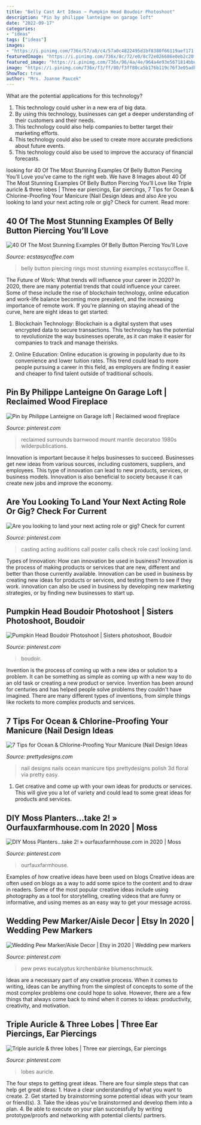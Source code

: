 ```yaml
---
title: "Belly Cast Art Ideas ~ Pumpkin Head Boudoir Photoshoot"
description: "Pin by philippe lanteigne on garage loft"
date: "2022-09-17"
categories:
- "ideas"
tags: ["ideas"]
images:
- "https://i.pinimg.com/736x/57/a0/c4/57a0c4822495d1bf8380f66119aef171.jpg"
featuredImage: "https://i.pinimg.com/736x/8c/72/e0/8c72e026686e0eb2c20f22c77191a4b3.jpg"
featured_image: "https://i.pinimg.com/736x/96/4a/4e/964a4e93e5671814bbd3a5d5a7abe00b--piercings.jpg"
image: "https://i.pinimg.com/736x/f3/ff/80/f3ff80ca5b176b119c76f3e05adb349d.jpg"
ShowToc: true
author: "Mrs. Joanne Paucek"
---
```



What are the potential applications for this technology?
1. This technology could usher in a new era of big data. 
2. By using this technology, businesses can get a deeper understanding of their customers and their needs. 
3. This technology could also help companies to better target their marketing efforts. 
4. This technology could also be used to create more accurate predictions about future events. 
5. This technology could also be used to improve the accuracy of financial forecasts.

	

		
looking for 40 Of The Most Stunning Examples Of Belly Button Piercing You’ll Love you've came to the right web. We have 8 Images about 40 Of The Most Stunning Examples Of Belly Button Piercing You’ll Love like Triple auricle &amp; three lobes | Three ear piercings, Ear piercings, 7 Tips for Ocean &amp; Chlorine-Proofing Your Manicure (Nail Design Ideas and also Are you looking to land your next acting role or gig? Check for current. Read more:
		
    
## 40 Of The Most Stunning Examples Of Belly Button Piercing You’ll Love

<img loading=lazy src="https://i1.wp.com/www.ecstasycoffee.com/wp-content/uploads/2016/09/about-Belly-Button-Rings.jpg?resize=500%2C667" onerror="this.onerror=null;this.src='https://tse2.mm.bing.net/th?id=OIP.HOSsQgfbbvtogx3-hMlshwHaJ4&amp;pid=15.1';" alt="40 Of The Most Stunning Examples Of Belly Button Piercing You’ll Love">

_Source: ecstasycoffee.com_

>belly button piercing rings most stunning examples ecstasycoffee ll. 

	

The Future of Work: What trends will influence your career in 2020?
In 2020, there are many potential trends that could influence your career. Some of these include the rise of blockchain technology, online education and work-life balance becoming more prevalent, and the increasing importance of remote work. If you're planning on staying ahead of the curve, here are eight ideas to get started:
1. Blockchain Technology: Blockchain is a digital system that uses encrypted data to secure transactions. This technology has the potential to revolutionize the way businesses operate, as it can make it easier for companies to track and manage theirisks.

2. Online Education: Online education is growing in popularity due to its convenience and lower tuition rates. This trend could lead to more people pursuing a career in this field, as employers are finding it easier and cheaper to find talent outside of traditional schools.


    
## Pin By Philippe Lanteigne On Garage Loft | Reclaimed Wood Fireplace

<img loading=lazy src="https://i.pinimg.com/736x/8c/72/e0/8c72e026686e0eb2c20f22c77191a4b3.jpg" onerror="this.onerror=null;this.src='https://tse3.mm.bing.net/th?id=OIP.M3Xd3yOXpEpi9js3YRvQHgHaJ4&amp;pid=15.1';" alt="Pin by Philippe Lanteigne on Garage loft | Reclaimed wood fireplace">

_Source: pinterest.com_

>reclaimed surrounds barnwood mount mantle decoratoo 1980s wilderpublications. 

	

Innovation is important because it helps businesses to succeed. Businesses get new ideas from various sources, including customers, suppliers, and employees. This type of innovation can lead to new products, services, or business models. Innovation is also beneficial to society because it can create new jobs and improve the economy.

    
## Are You Looking To Land Your Next Acting Role Or Gig? Check For Current

<img loading=lazy src="https://i.pinimg.com/736x/c1/a5/d2/c1a5d2460599b0001f8bf383a7f04555--casting-calls-poster-ideas.jpg" onerror="this.onerror=null;this.src='https://tse2.mm.bing.net/th?id=OIP.NVY3sRghanbWO6wgkn52lgHaLG&amp;pid=15.1';" alt="Are you looking to land your next acting role or gig? Check for current">

_Source: pinterest.com_

>casting acting auditions call poster calls check role cast looking land. 

	

Types of Innovation: How can innovation be used in business?
Innovation is the process of making products or services that are new, different and better than those currently available. Innovation can be used in business by creating new ideas for products or services, and testing them to see if they work. innovation can also be used in business by developing new marketing strategies, or by finding new businesses to start up.

    
## Pumpkin Head Boudoir Photoshoot | Sisters Photoshoot, Boudoir

<img loading=lazy src="https://i.pinimg.com/736x/2e/b6/c2/2eb6c23bbae52efe7512177ed8b615dc.jpg" onerror="this.onerror=null;this.src='https://tse4.mm.bing.net/th?id=OIP.1pX7HNh9hUfTVU6H4C3MWAHaLF&amp;pid=15.1';" alt="Pumpkin Head Boudoir Photoshoot | Sisters photoshoot, Boudoir">

_Source: pinterest.com_

>boudoir. 

	

Invention is the process of coming up with a new idea or solution to a problem. It can be something as simple as coming up with a new way to do an old task or creating a new product or service. Invention has been around for centuries and has helped people solve problems they couldn't have imagined. There are many different types of inventions, from simple things like rockets to more complex products and services.

    
## 7 Tips For Ocean &amp; Chlorine-Proofing Your Manicure (Nail Design Ideas

<img loading=lazy src="http://www.prettydesigns.com/wp-content/uploads/2018/01/nail-art-designs-nail-design-ideas-16.jpg" onerror="this.onerror=null;this.src='https://tse1.mm.bing.net/th?id=OIP.mwxM4PNhG0AZhtI-0KUplgHaHa&amp;pid=15.1';" alt="7 Tips for Ocean &amp; Chlorine-Proofing Your Manicure (Nail Design Ideas">

_Source: prettydesigns.com_

>nail designs nails ocean manicure tips prettydesigns polish 3d floral via pretty easy. 

	

1. Get creative and come up with your own ideas for products or services. This will give you a lot of variety and could lead to some great ideas for products and services.

    
## DIY Moss Planters...take 2! » Ourfauxfarmhouse.com In 2020 | Moss

<img loading=lazy src="https://i.pinimg.com/736x/57/a0/c4/57a0c4822495d1bf8380f66119aef171.jpg" onerror="this.onerror=null;this.src='https://tse3.mm.bing.net/th?id=OIP.HIEQVSytkumvvdRHBOQ8ZQHaJ3&amp;pid=15.1';" alt="DIY Moss Planters...take 2! » ourfauxfarmhouse.com in 2020 | Moss">

_Source: pinterest.com_

>ourfauxfarmhouse. 

	

Examples of how creative ideas have been used on blogs
Creative ideas are often used on blogs as a way to add some spice to the content and to draw in readers. Some of the most popular creative ideas include using photography as a tool for storytelling, creating videos that are funny or informative, and using memes as an easy way to get your message across.

    
## Wedding Pew Marker/Aisle Decor | Etsy In 2020 | Wedding Pew Markers

<img loading=lazy src="https://i.pinimg.com/736x/f3/ff/80/f3ff80ca5b176b119c76f3e05adb349d.jpg" onerror="this.onerror=null;this.src='https://tse2.mm.bing.net/th?id=OIP.duN3VDtg-NCgxR_oH0HM-gHaL3&amp;pid=15.1';" alt="Wedding Pew Marker/Aisle Decor | Etsy in 2020 | Wedding pew markers">

_Source: pinterest.com_

>pew pews eucalyptus kirchenbänke blumenschmuck. 

	

Ideas are a necessary part of any creative process. When it comes to writing, ideas can be anything from the simplest of concepts to some of the most complex problems one could hope to solve. However, there are a few things that always come back to mind when it comes to ideas: productivity, creativity, and motivation.

    
## Triple Auricle &amp; Three Lobes | Three Ear Piercings, Ear Piercings

<img loading=lazy src="https://i.pinimg.com/736x/96/4a/4e/964a4e93e5671814bbd3a5d5a7abe00b--piercings.jpg" onerror="this.onerror=null;this.src='https://tse2.mm.bing.net/th?id=OIP.d6FLi66S8ZflP4_jZm2IxAHaJ3&amp;pid=15.1';" alt="Triple auricle &amp; three lobes | Three ear piercings, Ear piercings">

_Source: pinterest.com_

>lobes auricle. 

	

The four steps to getting great ideas.
There are four simple steps that can help get great ideas: 1. Have a clear understanding of what you want to create.
2. Get started by brainstorming some potential ideas with your team or friend(s).
3. Take the ideas you've brainstormed and develop them into a plan. 
4. Be able to execute on your plan successfully by writing prototype/proofs and networking with potential clients/ partners.


